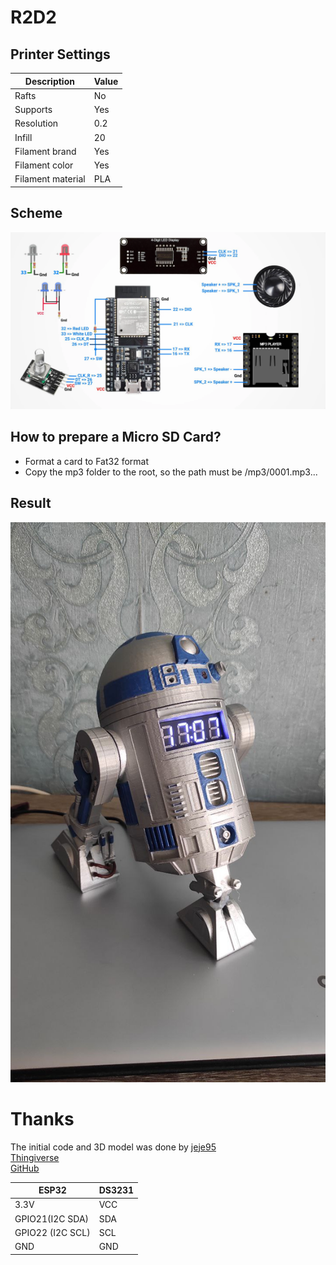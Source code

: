 # R2D2

## Printer Settings

| Description       | Value       |
| ----------------- | ----------- |
| Rafts             | No          |
| Supports          | Yes         |
| Resolution        | 0.2         |
| Infill            | 20          |
| Filament brand    | Yes         |
| Filament color    | Yes         |
| Filament material | PLA         |

## Scheme
![Scheme](./media/scheme.webp)

## How to prepare a Micro SD Card?
- Format a card to Fat32 format
- Copy the mp3 folder to the root, so the path must be /mp3/0001.mp3...

## Result
![R2D2 photo](./media/R2D2.jpg)

# Thanks
The initial code and 3D model was done by [jeje95](https://www.thingiverse.com/jeje95)<br>
[Thingiverse](https://www.thingiverse.com/thing:4870453)<br>
[GitHub](https://github.com/jejelinge/R2D2_CLOCK_AND_TIMER)

| ESP32            | DS3231 |
| ---------------- | ------ |
| 3.3V             | VCC    |
| GPIO21(I2C SDA)  | SDA    |
| GPIO22 (I2C SCL) | SCL    |
| GND              | GND    |